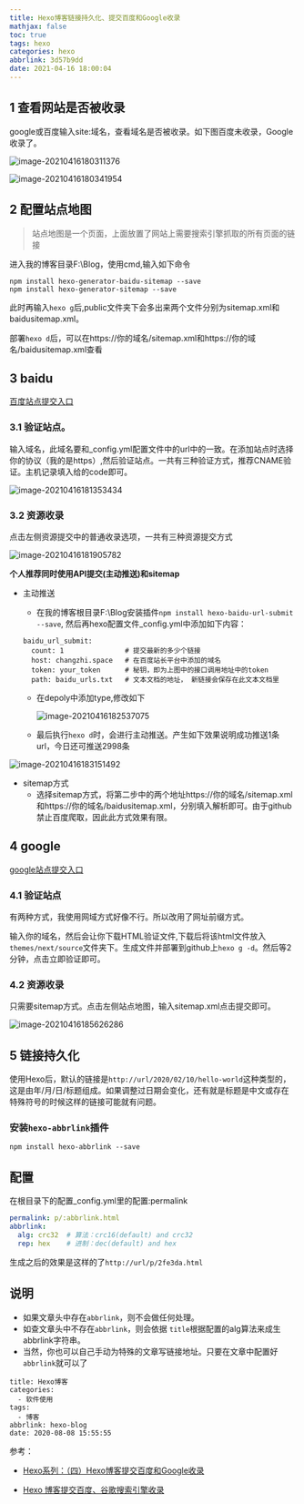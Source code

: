 ```yaml
---
title: Hexo博客链接持久化、提交百度和Google收录
mathjax: false
toc: true
tags: hexo
categories: hexo
abbrlink: 3d57b9dd
date: 2021-04-16 18:00:04
---
```


## 1 查看网站是否被收录

google或百度输入site:域名，查看域名是否被收录。如下图百度未收录，Google收录了。

<!-- more -->

![image-20210416180311376](Hexo%E5%8D%9A%E5%AE%A2%E6%8F%90%E4%BA%A4%E7%99%BE%E5%BA%A6%E5%92%8CGoogle%E6%94%B6%E5%BD%95/image-20210416180311376.png)

![image-20210416180341954](Hexo%E5%8D%9A%E5%AE%A2%E6%8F%90%E4%BA%A4%E7%99%BE%E5%BA%A6%E5%92%8CGoogle%E6%94%B6%E5%BD%95/image-20210416180341954.png)

## 2 配置站点地图

> 站点地图是一个页面，上面放置了网站上需要搜索引擎抓取的所有页面的链接

进入我的博客目录F:\Blog，使用cmd,输入如下命令

```
npm install hexo-generator-baidu-sitemap --save
npm install hexo-generator-sitemap --save
```

此时再输入`hexo g`后,public文件夹下会多出来两个文件分别为sitemap.xml和baidusitemap.xml。

部署`hexo d`后，可以在https://你的域名/sitemap.xml和https://你的域名/baidusitemap.xml查看

## 3 baidu

[百度站点提交入口](https://ziyuan.baidu.com/linksubmit/url)

### 3.1 验证站点。

输入域名，此域名要和_config.yml配置文件中的url中的一致。在添加站点时选择你的协议（我的是https）,然后验证站点。一共有三种验证方式，推荐CNAME验证。主机记录填入给的code即可。

![image-20210416181353434](Hexo%E5%8D%9A%E5%AE%A2%E6%8F%90%E4%BA%A4%E7%99%BE%E5%BA%A6%E5%92%8CGoogle%E6%94%B6%E5%BD%95/image-20210416181353434.png)

### 3.2 资源收录

点击左侧资源提交中的普通收录选项，一共有三种资源提交方式

![image-20210416181905782](Hexo%E5%8D%9A%E5%AE%A2%E6%8F%90%E4%BA%A4%E7%99%BE%E5%BA%A6%E5%92%8CGoogle%E6%94%B6%E5%BD%95/image-20210416181905782.png)

**个人推荐同时使用API提交(主动推送)和sitemap**

- 主动推送

  - 在我的博客根目录F:\Blog安装插件`npm install hexo-baidu-url-submit --save`, 然后再hexo配置文件_config.yml中添加如下内容：

  ```
  baidu_url_submit:
    count: 1               # 提交最新的多少个链接
    host: changzhi.space   # 在百度站长平台中添加的域名
    token: your_token      # 秘钥，即为上图中的接口调用地址中的token
    path: baidu_urls.txt   # 文本文档的地址， 新链接会保存在此文本文档里
  ```
  - 在depoly中添加type,修改如下

    ![image-20210416182537075](Hexo%E5%8D%9A%E5%AE%A2%E6%8F%90%E4%BA%A4%E7%99%BE%E5%BA%A6%E5%92%8CGoogle%E6%94%B6%E5%BD%95/image-20210416182537075.png)

  - 最后执行`hexo d`时，会进行主动推送。产生如下效果说明成功推送1条url，今日还可推送2998条

![image-20210416183151492](Hexo%E5%8D%9A%E5%AE%A2%E6%8F%90%E4%BA%A4%E7%99%BE%E5%BA%A6%E5%92%8CGoogle%E6%94%B6%E5%BD%95/image-20210416183151492.png)

- sitemap方式
  - 选择sitemap方式，将第二步中的两个地址https://你的域名/sitemap.xml和https://你的域名/baidusitemap.xml，分别填入解析即可。由于github禁止百度爬取，因此此方式效果有限。

## 4 google

[google站点提交入口](https://www.google.com/webmasters/tools/home?hl=zh-CN)

### 4.1 验证站点

有两种方式，我使用网域方式好像不行。所以改用了网址前缀方式。

输入你的域名，然后会让你下载HTML验证文件,下载后将该html文件放入`themes/next/source`文件夹下。生成文件并部署到github上`hexo g -d`。然后等2分钟，点击立即验证即可。

### 4.2 资源收录

只需要sitemap方式。点击左侧站点地图，输入sitemap.xml点击提交即可。

![image-20210416185626286](Hexo%E5%8D%9A%E5%AE%A2%E6%8F%90%E4%BA%A4%E7%99%BE%E5%BA%A6%E5%92%8CGoogle%E6%94%B6%E5%BD%95/image-20210416185626286.png)

## 5 链接持久化

使用Hexo后，默认的链接是`http://url/2020/02/10/hello-world`这种类型的，这是由年/月/日/标题组成。如果调整过日期会变化，还有就是标题是中文或存在特殊符号的时候这样的链接可能就有问题。

### 安装`hexo-abbrlink`插件

```
npm install hexo-abbrlink --save
```

## 配置

在根目录下的配置_config.yml里的配置:permalink

```yaml
permalink: p/:abbrlink.html
abbrlink:
  alg: crc32  # 算法：crc16(default) and crc32
  rep: hex    # 进制：dec(default) and hex
```

生成之后的效果是这样的了`http://url/p/2fe3da.html`

## 说明

- 如果文章头中存在`abbrlink`，则不会做任何处理。
- 如查文章头中不存在`abbrlink`，则会依据 `title`根据配置的alg算法来成生abbrlink字符串。
- 当然，你也可以自己手动为特殊的文章写链接地址。只要在文章中配置好`abbrlink`就可以了

```
title: Hexo博客
categories: 
  - 软件使用
tags:
  - 博客
abbrlink: hexo-blog
date: 2020-08-08 15:55:55
```



参考：

- [Hexo系列：（四）Hexo博客提交百度和Google收录](https://www.jianshu.com/p/7d3d87b52ad7?utm_campaign=maleskine&utm_content=note&utm_medium=seo_notes&utm_source=recommendation)

- [Hexo 博客提交百度、谷歌搜索引擎收录](https://zhuanlan.zhihu.com/p/100922816)